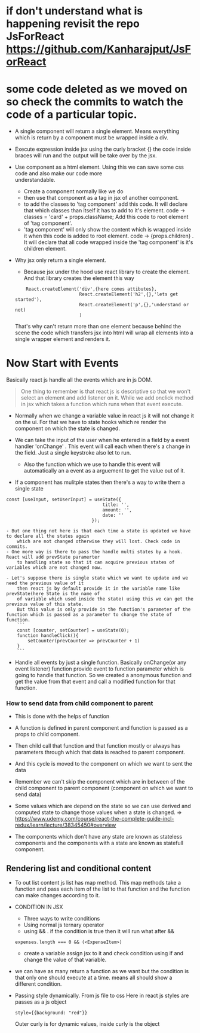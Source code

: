 # if don't understand what is happening revisit the repo JsForReact https://github.com/Kanharajput/JsForReact
# some code deleted as we moved on so check the commits to watch the code of a particular topic.
- A single component will return a single element. Means everything which is return by a component must be wrapped inside 
    a div.

- Execute expression inside jsx using the curly bracket {} the code inside braces will run and the output will be take over
    by the jsx.

- Use component as a html element. Using this we can save some css code and also make our code more         
    understandable.
    - Create a component normally like we do 
    - then use that component as a tag in jsx of another component.
    - to add the classes to 'tag component' add this code. It will declare that which classes than itself it 
        has to add to it's element. code -> classes = 'card' + props.className; Add this code to root element of
        'tag component'.
    - 'tag component' will only show the content which is wrapped inside it when this code is added to root 
        element. code -> {props.children} . It will declare that all code wrapped inside the 'tag component' is 
        it's children element.

- Why jsx only return a single element.
    - Because jsx under the hood use react library to create the element. And that library creates the element
    this way
    ```
        React.createElement('div',{here comes attibutes},
                            React.createElement('h2',{},'lets get started'),
                            React.createElement('p',{},'understand or not)
                            )
    ```
    That's why can't return more than one element because behind the scene the code which transfers jsx into 
    html will wrap all elements into a single wrapper element and renders it.

# Now Start with Events
Basically react js handle all the events which are in js DOM.
> One thing to remember is that react js is descriptive so that we won't select an element and add listener on it.
    While we add onclick method in jsx which takes a function which runs when that event execute.

- Normally when we change a variable value in react js it will not change it on the ui. For that we have to state hooks
    which re render the component on which the state is changed.

- We can take the input of the user when he entered in a field by a event handler 'onChange' . This event will call each
    when there's a change in the field. Just a single keystroke also let to run.
    - Also the function which we use to handle this event will automatically an a event as a arguement to get the value out
        of it.
    
- If a component has mulitple states then there's a way to write them a single state 
```
const [useInput, setUserInput] = useState({
                                    title: '',
                                    amount: '',
                                    date: ''
                                });
```

    - But one thing not here is that each time a state is updated we have to declare all the states again 
        which are not changed otherwise they will lost. Check code in commits.
    - One more way is there to pass the handle multi states by a hook. React will add prevState paramerter
        to handling state so that it can acquire previous states of variables which are not changed now.

    - Let's suppose there is single state which we want to update and we need the previous value of it
        then react js by default provide it in the variable name like prevState(here State is the name of
        of variable which used inside the state) using this we can get the previous value of this state.
        But this value is only provide in the function's parameter of the function which is passed as a parameter to change the state of function.
        ```
        const [counter, setCounter] = useState(0);
        function handleClick(){
            setCounter(prevCounter => prevCounter + 1)
        }
        ```

- Handle all events by just a single function. Basically onChange(or any event listener) function provide 
    event to function parameter which is going to handle that function. So we created a anonymous function and get the value from that event and call a modified function for that function.

### How to send data from child component to parent
- This is done with the helps of function
- A function is defined in parent component and function is passed as a props to child component.
- Then child call that function and that function mostly or always has parameters through which that data is
    reached to parent component.
- And this cycle is moved to the component on which we want to sent the data
- Remember we can't skip the component which are in between of the child component to parent component
    (component on which we want to send data)


- Some values which are depend on the state so we can use derived and computed state to change those values
    when a state is changed. => https://www.udemy.com/course/react-the-complete-guide-incl-redux/learn/lecture/38345450#overview

- The components which don't have any state are known as stateless components and the components with a state are known
    as statefull component.

## Rendering list and conditional content
- To out list content js list has map method. This map methods take a function and pass each item of the list to that
    function and the function can make changes according to it.

- CONDITION IN JSX
    - Three ways to write conditions
    - Using normal js ternary operator
    - using && . if the condition is true then it will run what after &&
    ```
    expenses.length === 0 && (<ExpenseItem>)
    ```
    - create a variable assign jsx to it and check condition using if and change the value of that variable.

- we can have as many return a function as we want but the condition is that only one should execute at a time. 
    means all should show a different condition.

- Passing style dynamically. From js file to css
    Here in react js styles are passes as a js object
    ```
    style={{background: "red"}}
    ```
    Outer curly is for dynamic values, inside curly is the object
